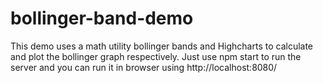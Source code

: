 # bollinger-band-demo
This demo uses a math utility bollinger bands and Highcharts to calculate and plot the bollinger graph respectively.  Just use npm start to run the server and you can run it in browser using http://localhost:8080/
